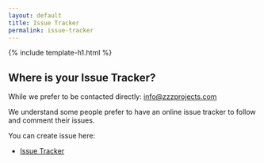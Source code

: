 ```yaml
---
layout: default
title: Issue Tracker
permalink: issue-tracker
---
```


{% include template-h1.html %}

## Where is your Issue Tracker?

While we prefer to be contacted directly: info@zzzprojects.com

We understand some people prefer to have an online issue tracker to follow and comment their issues.

You can create issue here:

- [Issue Tracker](https://github.com/zzzprojects/EntityFramework-Extensions/issues)
